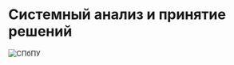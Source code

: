 # Системный анализ и принятие решений

![СПбПУ](http://www.spbstu.ru/university/organizational-documents/corporate-identity/identity-files/logo_main.png)